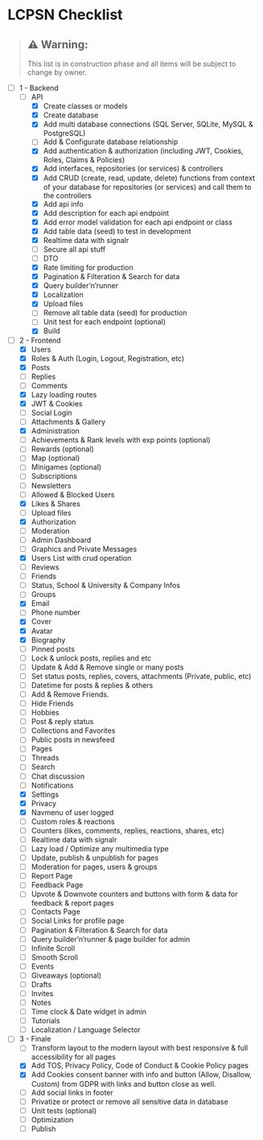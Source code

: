 # LCPSN Checklist

> ## :warning: Warning: 
> 
> This list is in construction phase and all items will be subject to change by owner.

- [ ]  1 - Backend
    - [ ]  API
        - [x]  Create classes or models
        - [x]  Create database
        - [x]  Add multi database connections (SQL Server, SQLite, MySQL & PostgreSQL)
        - [ ]  Add & Configurate database relationship
        - [x]  Add authentication & authorization (including JWT, Cookies, Roles, Claims & Policies)
        - [x]  Add interfaces, repositories (or services) & controllers
        - [x]  Add CRUD (create, read, update, delete) functions from context of your database for repositories (or services) and call them to the controllers
        - [x]  Add api info
        - [x]  Add description for each api endpoint
        - [x]  Add error model validation for each api endpoint or class
        - [x]  Add table data (seed) to test in development
        - [x]  Realtime data with signalr
        - [ ]  Secure all api stuff
        - [ ]  DTO
        - [x]  Rate limiting for production
        - [x]  Pagination & Filteration & Search for data
        - [x]  Query builder’n’runner
        - [x]  Localization
        - [x]  Upload files
        - [ ]  Remove all table data (seed) for production
        - [ ]  Unit test for each endpoint (optional)
        - [x]  Build
- [ ]  2 - Frontend
    - [x]  Users
    - [x]  Roles & Auth (Login, Logout, Registration, etc)
    - [x]  Posts
    - [ ]  Replies
    - [ ]  Comments
    - [x]  Lazy loading routes
    - [x]  JWT & Cookies
    - [ ]  Social Login
    - [ ]  Attachments & Gallery
    - [x]  Administration
    - [ ]  Achievements & Rank levels with exp points (optional)
    - [ ]  Rewards (optional)
    - [ ]  Map (optional)
    - [ ]  Minigames (optional)
    - [ ]  Subscriptions
    - [ ]  Newsletters
    - [ ]  Allowed & Blocked Users
    - [x]  Likes & Shares
    - [ ]  Upload files
    - [x]  Authorization
    - [ ]  Moderation
    - [ ]  Admin Dashboard
    - [ ]  Graphics and Private Messages
    - [x]  Users List with crud operation
    - [ ]  Reviews
    - [ ]  Friends
    - [ ]  Status, School & University & Company Infos
    - [ ]  Groups
    - [x]  Email
    - [ ]  Phone number
    - [x]  Cover
    - [x]  Avatar
    - [x]  Biography
    - [ ]  Pinned posts
    - [ ]  Lock & unlock posts, replies and etc
    - [ ]  Update & Add & Remove single or many posts
    - [ ]  Set status posts, replies, covers, attachments (Private, public, etc)
    - [ ]  Datetime for posts & replies & others
    - [ ]  Add & Remove Friends.
    - [ ]  Hide Friends
    - [ ]  Hobbies
    - [ ]  Post & reply status
    - [ ]  Collections and Favorites
    - [ ]  Public posts in newsfeed
    - [ ]  Pages
    - [ ]  Threads
    - [ ]  Search
    - [ ]  Chat discussion
    - [ ]  Notifications
    - [x]  Settings
    - [x]  Privacy
    - [x]  Navmenu of user logged
    - [ ]  Custom roles & reactions
    - [ ]  Counters (likes, comments, replies, reactions, shares, etc)
    - [ ]  Realtime data with signalr
    - [ ]  Lazy load / Optimize any multimedia type
    - [ ]  Update, publish & unpublish for pages
    - [ ]  Moderation for pages, users & groups
    - [ ]  Report Page
    - [ ]  Feedback Page
    - [ ]  Upvote & Downvote counters and buttons with form & data for feedback & report pages
    - [ ]  Contacts Page
    - [ ]  Social Links for profile page
    - [ ]  Pagination & Filteration & Search for data
    - [ ]  Query builder’n’runner & page builder for admin
    - [ ]  Infinite Scroll
    - [ ]  Smooth Scroll
    - [ ]  Events
    - [ ]  Giveaways (optional)
    - [ ]  Drafts
    - [ ]  Invites
    - [ ]  Notes
    - [ ]  Time clock & Date widget in admin
    - [ ]  Tutorials
    - [ ]  Localization / Language Selector
- [ ]  3 - Finale
    - [ ]  Transform layout to the modern layout with best responsive & full accessibility for all pages
    - [x]  Add TOS, Privacy Policy, Code of Conduct & Cookie Policy pages
    - [x]  Add Cookies consent banner with info and button (Allow, Disallow, Custom) from GDPR with links and button close as well.
    - [ ]  Add social links in footer
    - [ ]  Privatize or protect or remove all sensitive data in database
    - [ ]  Unit tests (optional)
    - [ ]  Optimization
    - [ ]  Publish
